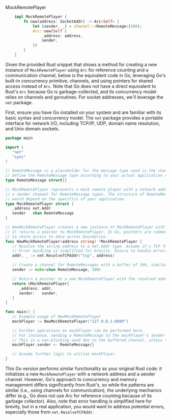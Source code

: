 MockRemotePlayer

```rust
    impl MockRemotePlayer {
        fn new(address: SocketAddr) -> Arc<Self> {
            let (sender, _) = channel::<RemoteMessage>(100);
            Arc::new(Self {
                _address: address,
                sender,
            })
        }
    }
```


Given the provided Rust snippet that shows a method for creating a new instance of `MockRemotePlayer` using `Arc` for reference counting and a communication channel, below is the equivalent code in Go, leveraging Go's built-in concurrency primitive, channels, and using pointers for shared access instead of `Arc`. Note that Go does not have a direct equivalent to Rust's `Arc` because Go is garbage-collected, and its concurrency model relies on channels and goroutines. For socket addresses, we'll leverage the `net` package.

First, ensure you have Go installed on your system and are familiar with its basic syntax and concurrency model. The `net` package provides a portable interface for network I/O, including TCP/IP, UDP, domain name resolution, and Unix domain sockets.

```go
package main

import (
   "net"
   "sync"
)

// RemoteMessage is a placeholder for the message type used in the channel.
// Define the RemoteMessage type according to your actual application requirements.
type RemoteMessage struct{}

// MockRemotePlayer represents a mock remote player with a network address and
// a sender channel for RemoteMessage types. The structure of RemoteMessage
// would depend on the specifics of your application.
type MockRemotePlayer struct {
   _address net.Addr
   sender   chan RemoteMessage
}

// NewMockRemotePlayer creates a new instance of MockRemotePlayer with a given address.
// It returns a pointer to MockRemotePlayer. In Go, pointers are commonly used
// to share access to data across boundaries.
func NewMockRemotePlayer(address string) *MockRemotePlayer {
   // Resolve the string address to a net.Addr type. Assume it's TCP for simplicity.
   // Error handling is simplified for brevity. Ensure to handle errors appropriately.
   addr, _ := net.ResolveTCPAddr("tcp", address)

   // Create a channel for RemoteMessages with a buffer of 100, similar to Rust's channel.
   sender := make(chan RemoteMessage, 100)

   // Return a pointer to a new MockRemotePlayer with the resolved address and channel.
   return &MockRemotePlayer{
      _address: addr,
      sender:   sender,
   }
}

func main() {
   // Example usage of NewMockRemotePlayer
   mockPlayer := NewMockRemotePlayer("127.0.0.1:8080")

   // Further operations on mockPlayer can be performed here.
   // For instance, sending a RemoteMessage to the mockPlayer's sender channel.
   // This is a non-blocking send due to the buffered channel, unless the buffer is full.
   mockPlayer.sender <- RemoteMessage{}

   // Assume further logic to utilize mockPlayer.
}
```

This Go version performs similar functionality as your original Rust code: it initializes a new `MockRemotePlayer` with a network address and a sender channel. However, Go's approach to concurrency and memory management differs significantly from Rust's, so while the patterns are similar (i.e., using channels for communication), the underlying mechanics differ (e.g., Go does not use Arc for reference counting because of its garbage collector). Also, note that error handling is simplified here for brevity, but in a real application, you would want to address potential errors, especially those from `net.ResolveTCPAddr`.
